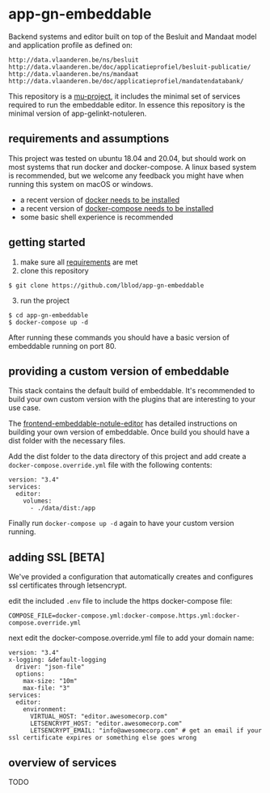 # app-gn-embeddable
Backend systems and editor built on top of the Besluit and Mandaat model and application profile as defined on:

    http://data.vlaanderen.be/ns/besluit
    http://data.vlaanderen.be/doc/applicatieprofiel/besluit-publicatie/
    http://data.vlaanderen.be/ns/mandaat
    http://data.vlaanderen.be/doc/applicatieprofiel/mandatendatabank/

This repository is a [mu-project](https://github.com/mu-semtech/mu-project), it includes the minimal set of services required to run the embeddable editor. In essence this repository is the minimal version of app-gelinkt-notuleren.

## requirements and assumptions
This project was tested on ubuntu 18.04 and 20.04, but should work on most systems that run docker and docker-compose. A linux based system is recommended, but we welcome any feedback you might have when running this system on macOS or windows.

 * a recent version of [docker needs to be installed](https://docs.docker.com/get-docker/)
 * a recent version of [docker-compose needs to be installed](https://docs.docker.com/compose/install/)
 * some basic shell experience is recommended
 
## getting started
 
 1. make sure all [requirements](#requirements-and-assumptions) are met
 2. clone this repository
 ```
 $ git clone https://github.com/lblod/app-gn-embeddable
 ```
 3. run the project
 ```
$ cd app-gn-embeddable
$ docker-compose up -d
 ```

After running these commands you should have a basic version of embeddable running on port 80.

## providing a custom version of embeddable
This stack contains the default build of embeddable. It's recommended to build your own custom version with the plugins that are interesting to your use case.

The [frontend-embeddable-notule-editor](https://github.com/lblod/frontend-embeddable-notule-editor#frontend-embeddable-notule-editor) has detailed instructions on building your own version of embeddable. Once build you should have a dist folder with the necessary files. 

Add the dist folder to the data directory of this project and add create a `docker-compose.override.yml` file with the following contents:

```
version: "3.4"
services:
  editor:
    volumes:
      - ./data/dist:/app
```

Finally run `docker-compose up -d` again to have your custom version running.

## adding SSL [BETA]
We've provided a configuration that automatically creates and configures ssl certificates through letsencrypt.

edit the included `.env` file to include the https docker-compose file:
```
COMPOSE_FILE=docker-compose.yml:docker-compose.https.yml:docker-compose.override.yml
```
next edit the docker-compose.override.yml file to add your domain name:

```
version: "3.4"
x-logging: &default-logging
  driver: "json-file"
  options:
    max-size: "10m"
    max-file: "3"
services:
  editor:
    environment:
      VIRTUAL_HOST: "editor.awesomecorp.com"
      LETSENCRYPT_HOST: "editor.awesomecorp.com"
      LETSENCRYPT_EMAIL: "info@awesomecorp.com" # get an email if your ssl certificate expires or something else goes wrong
```

## overview of services
TODO


